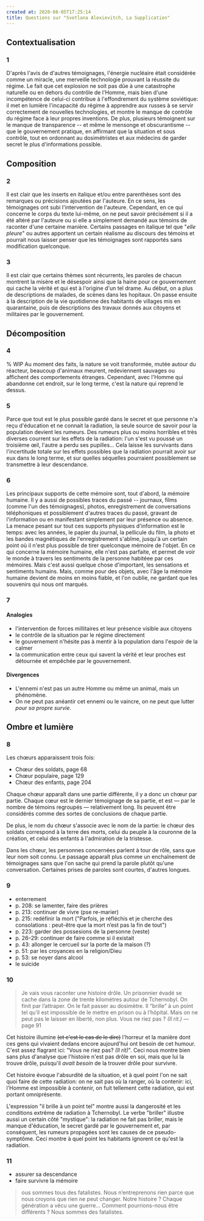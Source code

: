 ```yaml
---
created at: 2020-08-05T17:25:14
title: Questions sur "Svetlana Alexievitch, La Supplication"
---
```


## Contextualisation

### 1

D'après l'avis de d'autres témoignages, 
l'énergie nucléaire était considérée comme un miracle, une merveille technologie prouvant la
réussite du régime. Le fait que cet explosion ne soit pas dûe à une catastrophe naturelle ou en dehors
du contrôle de l'Homme, mais bien d'une incompétence de celui-ci contribue à l'effondrement
du système soviétique: il met en lumière l'incapacité du régime à apprendre aux russes à se servir
correctement de nouvelles technologies, et montre le manque de contrôle du régime face à leur propres
inventions. De plus, plusieurs témoignent sur le manque de transparence -- et même le mensonge et 
obscurantisme -- que le gouvernement pratique, en affirmant que la situation et sous contrôle, tout
en ordonnant au dosimétristes et aux médecins de garder secret le plus d'informations possible.

## Composition

### 2

Il est clair que les inserts en italique et/ou entre parenthèses sont des remarques ou précisions ajoutées 
par l'auteure. En ce sens, les témoignages ont subi l'intervention de l'auteure. Cependant, en ce qui concerne
le corps du texte lui-même, on ne peut savoir précisément si il a été altéré par l'auteure ou si elle a simplement
demandé aux témoins de raconter d'une certaine manière. Certains passages en italique tel que "_elle pleure_" ou autres
apportent un certain réalisme au discours des témoins et pourrait nous laisser penser que les témoignages
sont rapportés sans modification quelconque.

### 3

Il est clair que certains thèmes sont récurrents, les paroles de chacun montrent la misère et le désespoir ainsi que
la haine pour ce gouvernement qui cache la vérité et qui est à l'origine d'un tel drame.
Au début, on a plus de descriptions de malades, de scènes dans les hopitaux. On passe ensuite à la description
de la vie quotidienne des habitants de villages mis en quarantaine, puis de descriptions des travaux
donnés aux citoyens et militaires par le gouvernement.

## Décomposition

### 4

% WIP
Au moment des faits, la nature se voit transformée, mutée autour du réacteur, beaucoup d'animaux meurent, redeviennent sauvages
 ou affichent des comportements étranges. Cependant, avec l'Homme qui abandonne cet endroit, sur le long terme, c'est la nature
 qui reprend le dessus.

### 5

Parce que tout est le plus possible gardé dans le secret et que personne n'a reçu d'éducation et ne 
connait la radiation, la seule source de savoir pour la population devient les rumeurs.
Des rumeurs plus ou moins horribles et très diverses courrent sur les effets de la radiation: l'un
s'est vu poussé un troisième œil, l'autre a perdu ses pupilles... 
Cela laisse les survivants dans l'incertitude totale sur les effets possibles que la radiation pourrait
avoir sur eux dans le long terme, et sur quelles séquelles pourraient possiblement se transmettre à leur
descendance.

### 6

Les principaux supports de cette mémoire sont, tout d'abord, la mémoire humaine. Il y a aussi de possibles
traces du passé -- journaux, films (comme l'un des témoignages), photos, enregistrement de conversations téléphoniques
 et possiblement d'autres traces du passé, gravant de l'information ou en manifestant simplement par leur présence ou absence.
 La menace pesant sur tout ces supports physiques d'information est le temps: avec les années, le papier du journal, 
 la pellicule du film, la photo et les bandes magnétiques de l'enregistrement s'abîme, jusqu'à un certain point
 où il n'est plus possible de tirer quelconque mémoire de l'objet. En ce qui concerne la mémoire humaine, 
 elle n'est pas parfaite, et permet de voir le monde à travers les sentiments de la personne habitéee par ces mémoires.
Mais c'est aussi quelque chose d'important, les sensations et sentiments humains. Mais, comme pour des objets, avec l'âge
la mémoire humaine devient de moins en moins fiable, et l'on oublie, ne gardant que les souvenirs qui nous ont marqués.

### 7

#### Analogies

- l'intervention de forces millitaires et leur présence visible aux citoyens
- le contrôle de la situation par le régime directement
- le gouvernement n'hésite pas à mentir à la population dans l'espoir de la calmer
- la communication entre ceux qui savent la vérité et leur proches est détournée et empêchée par le gouvernement.

#### Divergences

- L'ennemi n'est pas un autre Homme ou même un animal, mais un phénomène.
- On ne peut pas anéantir cet ennemi ou le vaincre, on ne peut que lutter _pour sa propre survie_.

## Ombre et lumière

### 8

Les chœurs apparaissent trois fois:

- Chœur des soldats, page 68
- Chœur populaire, page 129
- Chœur des enfants, page 204

Chaque chœur apparaît dans une partie différente, il y a donc un chœur par partie. Chaque cœur est le dernier témoignage
 de sa partie, et est — par le nombre de témoins regroupés — relativement long. Ils peuvent être considérés
 comme des sortes de conclusions de chaque partie.

 De plus, le nom du chœur s'associe avec le nom de la partie: le chœur des soldats correspond à la terre des morts,
 celui du peuple à la couronne de la création, et celui des enfants à l'admiration de la tristesse.

Dans les chœur, les personnes concernées parlent à tour de rôle, sans que leur nom soit connu.
Le passage apparaît plus comme un enchaînement de témoignages sans que l'on sache qui prend la parole
plutôt qu'une conversation. Certaines prises de paroles sont courtes, d'autres longues.

### 9

- enterrement
- p. 208: se lamenter, faire des prières
- p. 213: continuer de vivre (pse re-marier)
- p. 215: redéfinir la mort ("Parfois, je réfléchis et je cherche des consolations : peut-être que la mort
n’est pas la fin de tout")
- p. 223: garder des possesions de la personne (veste)
- p. 26–29: continuer de faire comme si il existait
- p. 43: allonger le cercueil sur la porte de la maison (?)
- p. 51: par les croyances en la religion/Dieu
- p. 53: se noyer dans alcool
- le suicide



### 10

> Je vais vous raconter une histoire drôle. Un prisonnier évadé se cache
> dans la zone de trente kilomètres autour de Tchernobyl. On finit par
> l’attraper. On le fait passer au dosimètre. Il “brille” à un point tel qu’il est
> impossible de le mettre en prison ou à l’hôpital. Mais on ne peut pas le
> laisser en liberté, non plus. Vous ne riez pas ? _(Il rit.)_
—page 91

Cet histoire illumine ~~(et c'est le cas de le dire)~~ l'horreur et la manière dont ces gens qui vivaient
dedans encore aujourd'hui ont besoin de cet humour. C'est assez flagrant ici: "Vous ne riez pas? _(Il rit)_".
Ceci nous montre bien sans plus d'analyse que l'histoire n'est pas drôle en soi, mais que lui la trouve drôle,
puisqu'il _avait besoin_ de la trouver drôle pour survivre.

Cet histoire évoque l'absurdité de la situation, et à quel point l'on ne sait quoi faire de cette radiation:
on ne sait pas où la ranger, où la contenir: ici, l'Homme est impossible à contenir, on fuit tellement cette radiation,
qui est portant omniprésente.

L'expression "il brille à un point tel" montre aussi la dangerosité et les conditions extrême de radiation à Tchernobyl.
Le verbe "briller" illustre aussi un certain côté "mystique": la radiation ne fait pas briller, mais le manque d'éducation,
le secret gardé par le gouvernement et, par conséquent, les rumeurs propagées sont les causes de ce pseudo-symptôme.
Ceci montre à quel point les habitants ignorent ce qu'est la radiation.

### 11

- assurer sa descendance
- faire survivre la mémoire




> ous sommes tous des fatalistes. Nous n’entreprenons rien parce que
> nous croyons que rien ne peut changer. Notre histoire ? Chaque génération a
> vécu une guerre... Comment pourrions-nous être différents ? Nous sommes
> des fatalistes.
